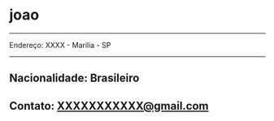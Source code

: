 # joao

---

Endereço: XXXX - Marilia - SP

---
Nacionalidade: Brasileiro
---
Contato: XXXXXXXXXXX@gmail.com 
---

